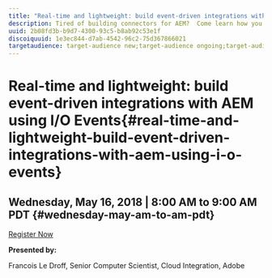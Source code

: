 ```yaml
---
title: "Real-time and lightweight: build event-driven integrations with AEM using I/O Events"
description: Tired of building connectors for AEM?  Come learn how you can expose any internal osgi events from AEM through Adobe I/O Events to build event-driven workflows across multiple systems with ease. I/O Events allows you to respond to both administrative events and customer behaviors in real-time. 
uuid: 2b08fd3b-b9d7-4300-93c5-b8ab92c53e1f
discoiquuid: 1e3ec844-d7ab-4542-96c2-75d367866021
targetaudience: target-audience new;target-audience ongoing;target-audience upgrader
---
```


# Real-time and lightweight: build event-driven integrations with AEM using I/O Events{#real-time-and-lightweight-build-event-driven-integrations-with-aem-using-i-o-events}

## Wednesday, May 16, 2018 | 8:00 AM to 9:00 AM PDT {#wednesday-may-am-to-am-pdt}

[Register Now](https://www.meetup.com/AEM-Technologist-Group/events/250446414/) 

**Presented by:**

Francois Le Droff, Senior Computer Scientist, Cloud Integration, Adobe

